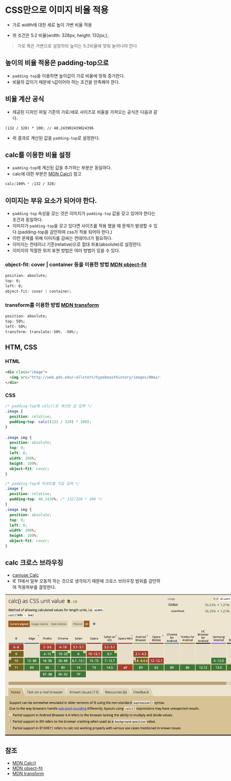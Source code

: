 # CSS만으로 이미지 비율 적용

- 가로 width에 대한 세로 높이 가변 비율 적용

- 위 조건은 5:2 비율(width: 328px, height: 132px;);

> 가로 폭은 가변으로 설정하되 높이는 5:2비율에 맞춰 늘어나야 한다

## 높이의 비율 적용은 padding-top으로

- `padding-top`을 이용하면 높이값이 가로 비율에 맞춰 증가한다.
- 비율의 값이기 때문에 `%`값이어야 하는 조건을 만족해야 한다.

## 비율 계산 공식

- 제공된 디자인 파일 기준의 가로/세로 사이즈로 비율을 가져오는 공식은 다음과 같다.

```
(132 / 328) * 100; // 40.243902439024396
```

- 위 결과로 계산된 값을 `padding-top`로 설정한다.

## calc를 이용한 비율 설정

- `padding-top`에 계산된 값을 추가하는 부분은 동일하다.
- calc에 대한 부분은 [MDN Calc()](<https://developer.mozilla.org/ko/docs/Web/CSS/calc()>) 참고

```css
calc(100% * (132 / 328)
```

## 이미지는 부유 요소가 되어야 한다.

- `padding-top` 속성을 갖는 것은 이미지가 `padding-top` 값을 갖고 있어야 한다는 조건과 동일하다.
- 이미지가 `padding-top`을 갖고 있다면 사이즈를 적용 했을 때 문제가 발생할 수 있다.(padding-top을 감안하여 css가 적용 되어야 한다.)
- 이런 문제를 위해 이미지를 감싸는 컨테이너가 필요하다.
- 이미지는 컨테이너 기준(relative)으로 절대 좌표(absolute)로 설정한다.
- 이미지의 적절한 위치 표현 방법은 여러 방법이 있을 수 있다.

### object-fit: cover | container 등을 이용한 방법 [MDN object-fit](https://developer.mozilla.org/ko/docs/Web/CSS/object-fit)

```css
position: aboslute;
top: 0;
left: 0;
object-fit: cover | container;
```

### transform를 이용한 방법 [MDN transform](https://developer.mozilla.org/ko/docs/Web/CSS/transform)

```css
position: aboslute;
top: 50%;
left: 50%;
transform: translate(-50%, -50%);
```

## HTM, CSS

### HTML

```html
<div class="image">
  <img src="http://web.pdx.edu/~allstott/hypebeasthistory/images/OWair1.jpg" />
</div>
```

### CSS

```css
/* padding-top에 calc()로 계산된 값 입력 */
.image {
  position: relative;
  padding-top: calc((132 / 328) * 100);
}

.image img {
  position: absolute;
  top: 0;
  left: 0;
  width: 100%;
  height: 100%;
  object-fit: cover;
}
```

```css
/* padding-top에 퍼센트를 직접 입력 */
.image {
  position: relative;
  padding-top: 40.2439%; /* 132/328 * 100 */
}
.image img {
  position: absolute;
  top: 0;
  left: 0;
  width: 100%;
  height: 100%;
  object-fit: cover;
}
```

## calc 크로스 브라우징

- [caniuse Calc](https://caniuse.com/?search=calc)
- IE 11에서 일부 오동작 하는 것으로 생각되기 때문에 크로스 브라우징 범위를 감안하여 적용여부를 결정한다.

<img src="/assets/images/image-ratio-height/caniuse-calc.png" alt="caniuse Calc" style="max-width:800px;" /><br />

## 참조

- [MDN Calc()](<https://developer.mozilla.org/ko/docs/Web/CSS/calc()>)
- [MDN object-fit](https://developer.mozilla.org/ko/docs/Web/CSS/object-fit)
- [MDN transform](https://developer.mozilla.org/ko/docs/Web/CSS/transform)
